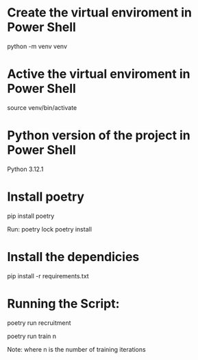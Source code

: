 # Create the virtual enviroment in Power Shell
python -m venv venv

# Active the virtual enviroment in Power Shell
source venv/bin/activate

# Python version of the project in Power Shell
Python 3.12.1

# Install poetry
pip install poetry

Run:
poetry lock
poetry install

# Install the dependicies
pip install -r requirements.txt

# Running the Script: 
poetry run recruitment

poetry run train n 

Note: where n is the number of training iterations